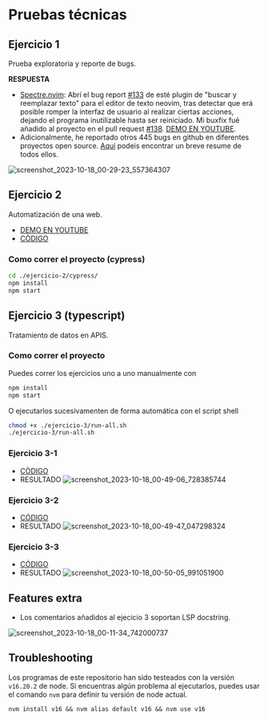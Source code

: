 # Pruebas técnicas

## Ejercicio 1
Prueba exploratoria y reporte de bugs.

**RESPUESTA**
* [Spectre.nvim](https://github.com/nvim-pack/nvim-spectre): Abrí el bug report [#133](https://github.com/nvim-pack/nvim-spectre/issues/133) de esté plugin de "buscar y reemplazar texto" para el editor de texto neovim, tras detectar que erá posible romper la interfaz de usuario al realizar ciertas acciones, dejando el programa inutilizable hasta ser reiniciado. Mi buxfix fué añadido al proyecto en el pull request [#138]([https://github.com/nvim-pack/nvim-spectre/pull/138). [DEMO EN YOUTUBE](https://www.youtube.com/watch?v=od9faf7FtOI).
* Adicionalmente, he reportado otros 445 bugs en github en diferentes proyectos open source. [Aquí](https://github.com/Zeioth/zeioth-meta) podeis encontrar un breve resume de todos ellos.

![screenshot_2023-10-18_00-29-23_557364307](https://github.com/Zeioth/pruebas-tecnicas/assets/3357792/707530bb-f517-4667-a01d-b91b386fbec2)

## Ejercicio 2
Automatización de una web.

* [DEMO EN YOUTUBE](https://www.youtube.com/watch?v=TBSHSvQwmmI)
* [CÒDIGO](https://github.com/Zeioth/pruebas-tecnicas/blob/main/ejercicio-2/cypress/cypress/e2e/get-first-automation-date-from-wikipedia.spec.ts)

### Como correr el proyecto (cypress)

```sh
cd ./ejercicio-2/cypress/
npm install
npm start
```

## Ejercicio 3 (typescript)
Tratamiento de datos en APIS.

### Como correr el proyecto
Puedes correr los ejercicios uno a uno manualmente con

```sh
npm install
npm start
```

O ejecutarlos sucesivamenten de forma automática con el script shell
```sh
chmod +x ./ejercicio-3/run-all.sh
./ejercicio-3/run-all.sh
```

### Ejercicio 3-1
* [CÒDIGO](https://github.com/Zeioth/pruebas-tecnicas/blob/main/ejercicio-3/ejercicio-3-1/src/index.ts)
* RESULTADO
![screenshot_2023-10-18_00-49-06_728385744](https://github.com/Zeioth/pruebas-tecnicas/assets/3357792/c2c1bd37-82bc-4350-abfa-b6586bbf946b)

### Ejercicio 3-2
* [CÓDIGO](https://github.com/Zeioth/pruebas-tecnicas/blob/main/ejercicio-3/ejercicio-3-2/src/index.ts)
* RESULTADO
![screenshot_2023-10-18_00-49-47_047298324](https://github.com/Zeioth/pruebas-tecnicas/assets/3357792/67d4cce1-ef28-4879-bfb9-371cde28bfb8)

### Ejercicio 3-3
* [CÓDIGO](https://github.com/Zeioth/pruebas-tecnicas/blob/main/ejercicio-3/ejercicio-3-3/src/index.ts)
* RESULTADO
![screenshot_2023-10-18_00-50-05_991051900](https://github.com/Zeioth/pruebas-tecnicas/assets/3357792/8abb9ffb-adc1-41a6-ae0c-bdf9d9e17392)

## Features extra
* Los comentarios añadidos al ejecicio 3 soportan LSP docstring.

![screenshot_2023-10-18_00-11-34_742000737](https://github.com/Zeioth/pruebas-tecnicas/assets/3357792/07fe4dcf-bda1-4925-a3ea-58c55a228743)

## Troubleshooting
Los programas de este repositorio han sido testeados con la versión `v16.20.2` de node.
Si encuentras algún problema al ejecutarlos, puedes usar el comando `nvm` para
definir tu versión de node actual.

```
nvm install v16 && nvm alias default v16 && nvm use v16
```
